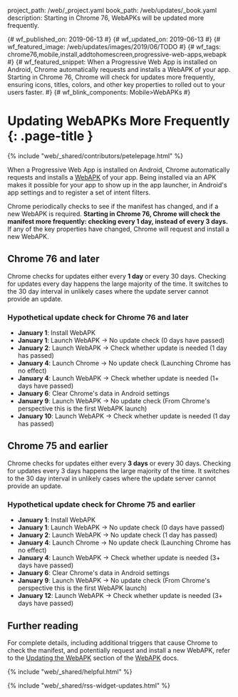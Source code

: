 project_path: /web/_project.yaml
book_path: /web/updates/_book.yaml
description: Starting in Chrome 76, WebAPKs will be updated more frequently.

{# wf_published_on: 2019-06-13 #}
{# wf_updated_on: 2019-06-13 #}
{# wf_featured_image: /web/updates/images/2019/06/TODO #}
{# wf_tags: chrome76,mobile,install,addtohomescreen,progressive-web-apps,webapk #}
{# wf_featured_snippet: When a Progressive Web App is installed on Android, Chrome automatically requests and installs a WebAPK of your app. Starting in Chrome 76, Chrome will check for updates more frequently, ensuring icons, titles, colors, and other key properties to rolled out to your users faster. #}
{# wf_blink_components: Mobile>WebAPKs #}

# Updating WebAPKs More Frequently {: .page-title }

{% include "web/_shared/contributors/petelepage.html" %}

When a Progressive Web App is installed on Android, Chrome automatically
requests and installs a [WebAPK][webapk] of your app. Being installed via an
APK makes it possible for your app to show up in the app launcher, in
Android's app settings and to register a set of intent filters.

<aside class="note">
  Chrome periodically checks to see if the manifest has changed, and if a new
  WebAPK is required. <b>Starting in Chrome 76, Chrome will check the manifest
  more frequently: checking every 1 day, instead of every 3 days.</b> If any
  of the key properties have changed, Chrome will request and install a new
  WebAPK.
</aside>

## Chrome 76 and later

Chrome checks for updates either every **1 day** or every 30 days. Checking for
updates every day happens the large majority of the time. It switches to
the 30 day interval in unlikely cases where the update server cannot provide
an update.

### Hypothetical update check for Chrome 76 and later

* **January 1**: Install WebAPK
* **January 1**: Launch WebAPK → No update check (0 days have passed)
* **January 2**: Launch WebAPK → Check whether update is needed (1 day has passed)
* **January 4**: Launch Chrome → No update check (Launching Chrome has no effect)
* **January 4**: Launch WebAPK → Check whether update is needed (1+ days have passed)
* **January 6**: Clear Chrome's data in Android settings
* **January 9**: Launch WebAPK → No update check (From Chrome's perspective this
  is the first WebAPK launch)
* **January 10**: Launch WebAPK → Check whether update is needed (1 day has passed)

## Chrome 75 and earlier

Chrome checks for updates either every **3 days** or every 30 days. Checking for
updates every 3 days happens the large majority of the time. It switches to
the 30 day interval in unlikely cases where the update server cannot provide
an update.

### Hypothetical update check for Chrome 75 and earlier

* **January 1**: Install WebAPK
* **January 1**: Launch WebAPK → No update check (0 days have passed)
* **January 2**: Launch WebAPK → No update check (1 day has passed)
* **January 4**: Launch Chrome → No update check (Launching Chrome has no effect)
* **January 4**: Launch WebAPK → Check whether update is needed (3+ days have passed)
* **January 6**: Clear Chrome's data in Android settings
* **January 9**: Launch WebAPK → No update check (From Chrome's perspective this
  is the first WebAPK launch)
* **January 12**: Launch WebAPK → Check whether update is needed (3+ days have passed)

## Further reading

For complete details, including additional triggers that cause Chrome to check
the manifest, and potentially request and install a new WebAPK, refer to the
[Updating the WebAPK][webapk-update] section of the [WebAPK][webapk]
docs.

[webapk]: /web/fundamentals/integration/webapks
[webapk-update]: /web/fundamentals/integration/webapks#update-webapk

<div class="clearfix"></div>

{% include "web/_shared/helpful.html" %}

{% include "web/_shared/rss-widget-updates.html" %}

